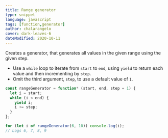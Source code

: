 ```yaml
---
title: Range generator
type: snippet
language: javascript
tags: [function,generator]
author: chalarangelo
cover: dark-leaves-6
dateModified: 2020-10-11
---
```


Creates a generator, that generates all values in the given range using the given step.

- Use a `while` loop to iterate from `start` to `end`, using `yield` to return each value and then incrementing by `step`.
- Omit the third argument, `step`, to use a default value of `1`.

```js
const rangeGenerator = function* (start, end, step = 1) {
  let i = start;
  while (i < end) {
    yield i;
    i += step;
  }
};
```

```js
for (let i of rangeGenerator(6, 10)) console.log(i);
// Logs 6, 7, 8, 9
```
